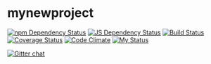 # mynewproject

[![npm Dependency Status](https://www.versioneye.com/user/projects/54d26dcd3ca0840b1900010b/badge.svg?style=flat)](https://www.versioneye.com/user/projects/54d26dcd3ca0840b1900010b)
[![JS Dependency Status](https://www.versioneye.com/user/projects/54d26e543ca084953100013b/badge.svg?style=flat)](https://www.versioneye.com/user/projects/54d26e543ca084953100013b)
[![Build Status](https://travis-ci.org/sscotth/mynewproject.svg?branch=master)](https://travis-ci.org/sscotth/mynewproject)
[![Coverage Status](https://coveralls.io/repos/sscotth/mynewproject/badge.svg?branch=master)](https://coveralls.io/r/sscotth/mynewproject?branch=master)
[![Code Climate](https://codeclimate.com/github/sscotth/mynewproject/badges/gpa.svg)](https://codeclimate.com/github/sscotth/mynewproject)
[![My Status](https://img.shields.io/badge/caffeine%20level-82%-abcdef.svg)](http://wifflegif.com/gifs/255058-third-year-student-problems-gif)

[![Gitter chat](http://badges.gitter.im/sscotth/mynewproject.svg)](https://gitter.im/sscotth/mynewproject)
